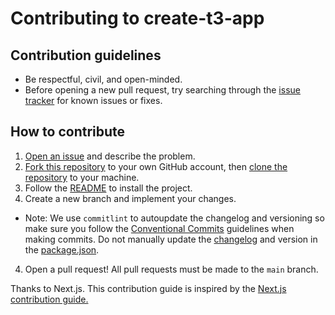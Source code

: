 # Contributing to create-t3-app

## Contribution guidelines

- Be respectful, civil, and open-minded.
- Before opening a new pull request, try searching through the [issue tracker](https://github.com/nexxeln/create-t3-app/issues) for known issues or fixes.

## How to contribute

1. [Open an issue](https://docs.github.com/en/issues/tracking-your-work-with-issues/creating-an-issue) and describe the problem.
2. [Fork this repository](https://docs.github.com/en/get-started/quickstart/fork-a-repo) to your own GitHub account, then [clone the repository](https://docs.github.com/en/repositories/creating-and-managing-repositories/cloning-a-repository) to your machine.
3. Follow the [README](https://github.com/nexxeln/create-t3-app#readme) to install the project.
4. Create a new branch and implement your changes.

- Note: We use `commitlint` to autoupdate the changelog and versioning so make sure you follow the [Conventional Commits](https://www.conventionalcommits.org/en/v1.0.0/) guidelines when making commits. Do not manually update the [changelog](./CHANGELOG.md) and version in the [package.json](./package.json).

4. Open a pull request! All pull requests must be made to the `main` branch.

Thanks to Next.js. This contribution guide is inspired by the [Next.js contribution guide.](https://github.com/vercel/next.js/blob/canary/contributing.md)
